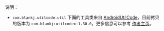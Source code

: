 说明：

- `com.blankj.utilcode.util` 下面的工具类来自 [AndroidUtilCode](https://github.com/Blankj/AndroidUtilCode)，目前拷贝的版本为 `com.blankj:utilcodex:1.30.0`。更多信息可以参考 [作者主页](https://juejin.cn/user/1978776659167981)。

